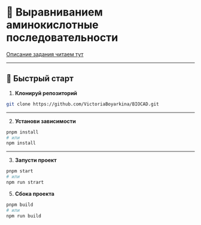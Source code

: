 # 🔬 Выравниванием аминокислотные последовательности

[Описание задания читаем тут](https://github.com/biocad/career/blob/master/tests/front.md)

---

## 🚀 Быстрый старт

1. **Клонируй репозиторий**

```bash
git clone https://github.com/VictoriaBoyarkina/BIOCAD.git
```

---

2. **Установи зависимости**

```bash
pnpm install
# или
npm install
```

---

3. **Запусти проект**

```bash
pnpm start
# или
npm run strart
```

5. **Сбока проекта**

```bash
pnpm build
# или
npm run build
```
